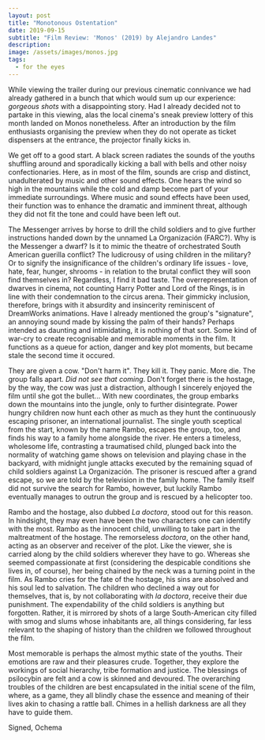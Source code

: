 ```yaml
---
layout: post
title: "Monotonous Ostentation"
date: 2019-09-15
subtitle: "Film Review: 'Monos' (2019) by Alejandro Landes"
description:
image: /assets/images/monos.jpg
tags:
  - for the eyes
---
```

While viewing the trailer during our previous cinematic connivance we had already gathered in a bunch that which would sum up our experience: *gorgeous shots* with a disappointing story. Had I already decided not to partake in this viewing, alas the local cinema's sneak preview lottery of this month landed on Monos nonetheless. After an introduction by the film enthusiasts organising the preview when they do not operate as ticket dispensers at the entrance, the projector finally kicks in.

We get off to a good start. A black screen radiates the sounds of the youths shuffling around and sporadically kicking a ball with bells and other noisy confectionaries. Here, as in most of the film, sounds are crisp and distinct, unadulterated by music and other sound effects. One hears the wind so high in the mountains while the cold and damp become part of your immediate surroundings. Where music and sound effects have been used, their function was to enhance the dramatic and imminent threat, although they did not fit the tone and could have been left out.

The Messenger arrives by horse to drill the child soldiers and to give further instructions handed down by the unnamed La Organización (FARC?). Why is the Messenger a dwarf? Is it to mimic the theatre of orchestrated South American guerilla conflict? The ludicrousy of using children in the military? Or to signify the insignificance of the children's ordinary life issues - love, hate, fear, hunger, shrooms - in relation to the brutal conflict they will soon find themselves in? Regardless, I find it bad taste. The overrepresentation of dwarves in cinema, not counting Harry Potter and Lord of the Rings, is in line with their condemnation to the circus arena. Their gimmicky inclusion, therefore, brings with it absurdity and insincerity reminiscent of DreamWorks animations. Have I already mentioned the group's "signature", an annoying sound made by kissing the palm of their hands? Perhaps intended as daunting and intimidating, it is nothing of that sort. Some kind of war-cry to create recognisable and memorable moments in the film. It functions as a queue for action, danger and key plot moments, but became stale the second time it occured.

They are given a cow. "Don't harm it". They kill it. They panic. More die. The group falls apart. *Did not see that coming*. Don't forget there is the hostage, by the way, the cow was just a distraction, although I sincerely enjoyed the film until she got the bullet... With new coordinates, the group embarks down the mountains into the jungle, only to further disintegrate. Power hungry children now hunt each other as much as they hunt the continuously escaping prisoner, an international journalist. The single youth sceptical from the start, known by the name Rambo, escapes the group, too, and finds his way to a family home alongside the river. He enters a timeless, wholesome life, contrasting a traumatised child, plunged back into the normality of watching game shows on television and playing chase in the backyard, with midnight jungle attacks executed by the remaining squad of child soldiers against La Organización. The prisoner is rescued after a grand escape, so we are told by the television in the family home. The family itself did not survive the search for Rambo, however, but luckily Rambo eventually manages to outrun the group and is rescued by a helicopter too.

Rambo and the hostage, also dubbed *La doctora*, stood out for this reason. In hindsight, they may even have been the two characters one can identify with the most. Rambo as the innocent child, unwilling to take part in the maltreatment of the hostage. The remorseless *doctora*, on the other hand, acting as an observer and receiver of the plot. Like the viewer, she is carried along by the child soldiers wherever they have to go. Whereas she seemed compassionate at first (considering the despicable conditions she lives in, of course), her being chained by the neck was a turning point in the film. As Rambo cries for the fate of the hostage, his sins are absolved and his soul led to salvation. The children who declined a way out for themselves, that is, by not collaborating with *la doctora*, receive their due punishment. The expendability of the child soldiers is anything but forgotten. Rather, it is mirrored by shots of a large South-American city filled with smog and slums whose inhabitants are, all things considering, far less relevant to the shaping of history than the children we followed throughout the film.

Most memorable is perhaps the almost mythic state of the youths. Their emotions are raw and their pleasures crude. Together, they explore the workings of social hierarchy, tribe formation and justice. The blessings of psilocybin are felt and a cow is skinned and devoured. The overarching troubles of the children are best encapsulated in the initial scene of the film, where, as a game, they all blindly chase the essence and meaning of their lives akin to chasing a rattle ball. Chimes in a hellish darkness are all they have to guide them.

Signed, Ochema
